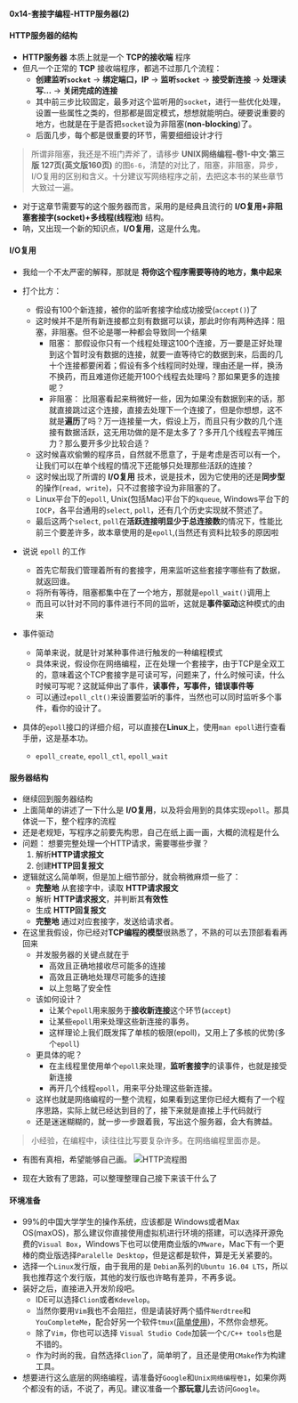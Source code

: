 #### 0x14-套接字编程-HTTP服务器(2)

#### HTTP服务器的结构
- **HTTP服务器** 本质上就是一个 **TCP的接收端** 程序
- 但凡一个正常的 **TCP** 接收端程序，都逃不过那几个流程：
	- **创建监听`socket`** -> **绑定端口，IP** -> **监听`socket`** -> **接受新连接** -> **处理读写...** -> **关闭完成的连接**
	- 其中前三步比较固定，最多对这个监听用的`socket`，进行一些优化处理，设置一些属性之类的，但那都是固定模式，想想就能明白。硬要说重要的地方，也就是在于是否把`socket`设为非阻塞(**non-blocking**)了。
	- 后面几步，每个都是很重要的环节，需要细细设计才行

> 所谓非阻塞，我还是不班门弄斧了，请移步 **UNIX网络编程-卷1-中文·第三版 127页(英文版160页)** 的图`6-6`，清楚的对比了，阻塞，非阻塞，异步，I/O复用的区别和含义。十分建议写网络程序之前，去把这本书的某些章节大致过一遍。

- 对于这章节需要写的这个服务器而言，采用的是经典且流行的 **I/O复用+非阻塞套接字(socket)+多线程(线程池)** 结构。
- 呐，又出现一个新的知识点，**I/O复用**，这是什么鬼。

#### I/O复用
- 我给一个不太严密的解释，那就是 **将你这个程序需要等待的地方，集中起来**
- 打个比方：
	- 假设有100个新连接，被你的监听套接字给成功接受(`accept()`)了
	- 这时候并不是所有新连接都立刻有数据可以读，那此时你有两种选择：阻塞，非阻塞。但不论是哪一种都会导致同一个结果
		- 阻塞： 那假设你只有一个线程处理这100个连接，万一要是正好处理到这个暂时没有数据的连接，就要一直等待它的数据到来，后面的几十个连接都要闲着；假设有多个线程同时处理，理由还是一样，换汤不换药，而且难道你还能开100个线程去处理吗？那如果更多的连接呢？
		- 非阻塞： 比阻塞看起来稍微好一些，因为如果没有数据到来的话，那就直接跳过这个连接，直接去处理下一个连接了，但是你想想，这不就是**遍历**了吗？万一连接量一大，假设上万，而且只有少数的几个连接有数据活跃，这无用功做的是不是太多了？多开几个线程去平摊压力？那么要开多少比较合适？
	- 这时候喜欢偷懒的程序员，自然就不愿意了，于是考虑是否可以有一个，让我们可以在单个线程的情况下还能够只处理那些活跃的连接？
	- 这时候出现了所谓的 **I/O复用** 技术，说是技术，因为它使用的还是**同步型**的操作(`read, write`)，只不过套接字设为非阻塞的了。
	- Linux平台下的`epoll`, Unix(包括Mac)平台下的`kqueue`, Windows平台下的`IOCP`，各平台通用的`select`, `poll`，还有几个历史实现就不赘述了。
	- 最后这两个`select`, `poll`在**活跃连接明显少于总连接数**的情况下，性能比前三个要差许多，故本章使用的是`epoll`,(当然还有资料比较多的原因啦
- 说说 `epoll` 的工作
	- 首先它帮我们管理着所有的套接字，用来监听这些套接字哪些有了数据，就返回谁。
	- 将所有等待，阻塞都集中在了一个地方，那就是`epoll_wait()`调用上
	- 而且可以针对不同的事件进行不同的监听，这就是**事件驱动**这种模式的由来

- 事件驱动
	- 简单来说，就是针对某种事件进行触发的一种编程模式
	- 具体来说，假设你在网络编程，正在处理一个套接字，由于TCP是全双工的，意味着这个TCP套接字是可读可写，问题来了，什么时候可读，什么时候可写呢？这就延伸出了事件，**读事件，写事件，错误事件等**
	- 可以通过`epoll_clt()`来设置要监听的事件，当然也可以同时监听多个事件，看你的设计了。

- 具体的`epoll`接口的详细介绍，可以直接在**Linux**上，使用`man epoll`进行查看手册，这是基本功。
	- `epoll_create`, `epoll_ctl`, `epoll_wait`

#### 服务器结构

- 继续回到服务器结构
- 上面简单的讲述了一下什么是 **I/O复用**，以及将会用到的具体实现`epoll`。那具体说一下，整个程序的流程
- 还是老规矩，写程序之前要先构思，自己在纸上画一画，大概的流程是什么
- 问题： 想要完整处理一个HTTP请求，需要哪些步骤？
	1. 解析**HTTP请求报文**
	2. 创建**HTTP回复报文**
- 逻辑就这么简单啊，但是加上细节部分，就会稍微麻烦一些了：
	- **完整地** 从套接字中，读取 **HTTP请求报文**
	- 解析 **HTTP请求报文**，并判断其**有效性**
	- 生成 **HTTP回复报文**
	- **完整地** 通过对应套接字，发送给请求者。
- 在这里我假设，你已经对**TCP编程的模型**很熟悉了，不熟的可以去顶部看看再回来
	- 并发服务器的关键点就在于
		- 高效且正确地接收尽可能多的连接
		- 高效且正确地处理尽可能多的连接
		- 以上忽略了安全性
	- 该如何设计？
		- 让某个`epoll`用来服务于**接收新连接**这个环节(`accept`)
		- 让某些`epoll`用来处理这些新连接的事务。
		- 这样理论上我们既发挥了单核的极限(epoll)，又用上了多核的优势(多个`epoll`)
	- 更具体的呢？
		- 在主线程里使用单个`epoll`来处理，**监听套接字**的读事件，也就是接受新连接
		- 再开几个线程`epoll`，用来平分处理这些新连接。
	- 这样也就是网络编程的一整个流程，如果看到这里你已经大概有了一个程序思路，实际上就已经达到目的了，接下来就是直接上手代码就行
	- 还是迷迷糊糊的，就一步一步跟着我，写出这个服务器，会大有脾益。

> 小经验，在编程中，读往往比写要复杂许多。在网络编程里面亦是。

- 有图有真相，希望能够自己画。
![HTTP流程图](http://o8taitpxn.bkt.clouddn.com/%E6%B5%81%E7%A8%8B%E5%9B%BE.png)

- 现在大致有了思路，可以整理整理自己接下来该干什么了

#### 环境准备

- 99%的中国大学学生的操作系统，应该都是 Windows或者Max OS(maxOS)，那么建议你直接使用虚拟机进行环境的搭建，可以选择开源免费的`Visual Box`，Windows下也可以使用商业版的`VMware`，Mac下有一个更棒的商业版选择`Paralelle Desktop`，但是这都是软件，算是无关紧要的。
- 选择一个`Linux`发行版，由于我用的是 `Debian`系列的`Ubuntu 16.04 LTS`，所以我也推荐这个发行版，其他的发行版也许略有差异，不再多说。
- 装好之后，直接进入开发阶段吧。
	- IDE可以选择`Clion`或者`Kdevelop`。
	- 当然你要用`Vim`我也不会阻拦，但是请装好两个插件`Nerdtree`和`YouCompleteMe`，配合好另一个软件`tmux`([简单使用](http://www.wushxin.top/2016/03/28/%E4%BD%BF%E7%94%A8tmux.html))，不然你会想死。
	- 除了`Vim`，你也可以选择 `Visual Studio Code`加装一个`C/C++ tools`也是不错的。
	- 作为时尚的我，自然选择`Clion`了，简单明了，且还是使用`CMake`作为构建工具。
- 想要进行这么底层的网络编程，请准备好`Google`和`Unix网络编程卷1`，如果你两个都没有的话，不说了，再见。建议准备一个**那玩意儿**去访问`Google`。